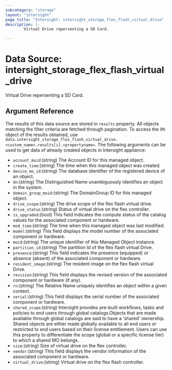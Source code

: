 ```yaml
---
subcategory: "storage"
layout: "intersight"
page_title: "Intersight: intersight_storage_flex_flash_virtual_drive"
description: |-
        Virtual Drive repersenting a SD Card.

---
```


# Data Source: intersight_storage_flex_flash_virtual_drive
Virtual Drive repersenting a SD Card.
## Argument Reference
The results of this data source are stored in `results` property.
All objects matching the filter criteria are fetched through pagination.
To access the ith object of the results obtained, use `data.intersight_storage_flex_flash_virtual_drive.<custom_name>.results[i].<propertyname>`.
The following arguments can be used to get data of already created objects in Intersight appliance:
* `account_moid`:(string) The Account ID for this managed object. 
* `create_time`:(string) The time when this managed object was created. 
* `device_mo_id`:(string) The database identifier of the registered device of an object. 
* `dn`:(string) The Distinguished Name unambiguously identifies an object in the system. 
* `domain_group_moid`:(string) The DomainGroup ID for this managed object. 
* `drive_scope`:(string) The drive scope of the flex flash virtual drive. 
* `drive_status`:(string) Status of virtual drive on the flex controller. 
* `is_upgraded`:(bool) This field indicates the compute status of the catalog values for the associated component or hardware. 
* `mod_time`:(string) The time when this managed object was last modified. 
* `model`:(string) This field displays the model number of the associated component or hardware. 
* `moid`:(string) The unique identifier of this Managed Object instance. 
* `partition_id`:(string) The partition Id of the flex flash virtual Drive. 
* `presence`:(string) This field indicates the presence (equipped) or absence (absent) of the associated component or hardware. 
* `resident_image`:(string) The resident image on the flex flash virtual Drive. 
* `revision`:(string) This field displays the revised version of the associated component or hardware (if any). 
* `rn`:(string) The Relative Name uniquely identifies an object within a given context. 
* `serial`:(string) This field displays the serial number of the associated component or hardware. 
* `shared_scope`:(string) Intersight provides pre-built workflows, tasks and policies to end users through global catalogs.Objects that are made available through global catalogs are said to have a 'shared' ownership. Shared objects are either made globally available to all end users or restricted to end users based on their license entitlement. Users can use this property to differentiate the scope (global or a specific license tier) to which a shared MO belongs. 
* `size`:(string) Size of virtual drive on the flex controller. 
* `vendor`:(string) This field displays the vendor information of the associated component or hardware. 
* `virtual_drive`:(string) Virtual drive on the flex flash controller. 
 
